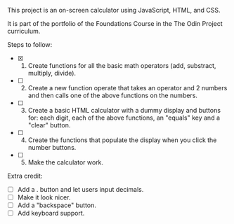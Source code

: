 This project is an on-screen calculator using JavaScript, HTML, and CSS.

It is part of the portfolio of the Foundations Course in the The Odin Project curriculum.

Steps to follow:

- [x] 1. Create functions for all the basic math operators (add, substract, multiply, divide).
- [ ] 2. Create  a new function operate that takes an operator and 2 numbers and then calls one of the above functions on the numbers.
- [ ] 3. Create a basic HTML calculator with a dummy display and buttons for: each digit, each of the above functions, an "equals" key and a "clear" button.
- [ ] 4. Create the functions that populate the display when you click the number buttons.
- [ ] 5. Make the calculator work.

Extra credit:

- [ ] Add a . button and let users input decimals.
- [ ] Make it look nicer.
- [ ] Add a "backspace" button.
- [ ] Add keyboard support.